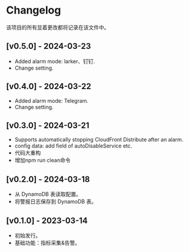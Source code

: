 # Changelog

该项目的所有显着更改都将记录在该文件中。
  
## [v0.5.0] - 2024-03-23
- Added alarm mode: larker、钉钉.
- Change setting.

## [v0.4.0] - 2024-03-22
- Added alarm mode: Telegram.
- Change setting.
  
## [v0.3.0] - 2024-03-21
- Supports automatically stopping CloudFront Distribute after an alarm.
- config data: add field of autoDisableService etc.
- 代码大重构
- 增加npm run clean命令

## [v0.2.0] - 2024-03-18
- 从 DynamoDB 表读取配置。
- 将警报日志保存到 DynamoDB 表。

## [v0.1.0] - 2023-03-14
- 初始发行。
- 基础功能：指标采集&告警。

[0.5.0]: https://github.com/anhong-aws/metric-alarm/releases/tag/v0.5.0
[0.4.0]: https://github.com/anhong-aws/metric-alarm/releases/tag/v0.4.0
[0.3.0]: https://github.com/anhong-aws/metric-alarm/releases/tag/v0.3.0
[0.2.0]: https://github.com/anhong-aws/metric-alarm/releases/tag/v0.2.0
[0.1.0]: https://github.com/anhong-aws/metric-alarm/releases/tag/v0.1.0
